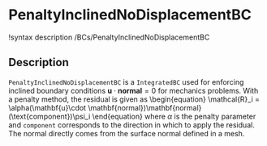 # PenaltyInclinedNoDisplacementBC

!syntax description /BCs/PenaltyInclinedNoDisplacementBC

## Description

`PenaltyInclinedNoDisplacementBC` is a `IntegratedBC` used for enforcing inclined boundary conditions $\mathbf{u}\cdot \mathbf{normal} = 0$ for mechanics problems. With a penalty method, the residual is given as
\begin{equation}
\mathcal{R}_i = \alpha(\mathbf{u}\cdot \mathbf{normal})\mathbf{normal}(\text{component})\psi_i
\end{equation}
where $\alpha$ is the penalty parameter and `component` corresponds to the direction in which to apply the residual. The normal directly comes from the surface normal defined in a mesh.
